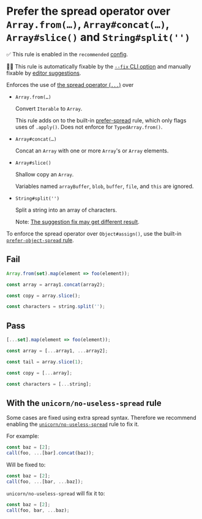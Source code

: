 # Prefer the spread operator over `Array.from(…)`, `Array#concat(…)`, `Array#slice()` and `String#split('')`

✅ This rule is enabled in the `recommended` [config](https://github.com/sindresorhus/eslint-plugin-unicorn#preset-configs).

🔧💡 This rule is automatically fixable by the [`--fix` CLI option](https://eslint.org/docs/latest/user-guide/command-line-interface#--fix) and manually fixable by [editor suggestions](https://eslint.org/docs/developer-guide/working-with-rules#providing-suggestions).

<!-- end auto-generated rule header -->
<!-- Do not manually modify this header. Run: `npm run fix:eslint-docs` -->

Enforces the use of [the spread operator (`...`)](https://developer.mozilla.org/en-US/docs/Web/JavaScript/Reference/Operators/Spread_syntax) over

- `Array.from(…)`

	Convert `Iterable` to `Array`.

	This rule adds on to the built-in [prefer-spread](https://eslint.org/docs/rules/prefer-spread) rule, which only flags uses of `.apply()`. Does not enforce for `TypedArray.from()`.

- `Array#concat(…)`

	Concat an `Array` with one or more `Array`'s or `Array` elements.

- `Array#slice()`

	Shallow copy an `Array`.

	Variables named `arrayBuffer`, `blob`, `buffer`, `file`, and `this` are ignored.

- `String#split('')`

	Split a string into an array of characters.

	Note: [The suggestion fix may get different result](https://stackoverflow.com/questions/4547609/how-to-get-character-array-from-a-string/34717402#34717402).

To enforce the spread operator over `Object#assign()`, use the built-in [`prefer-object-spread` rule](https://eslint.org/docs/rules/prefer-object-spread).

## Fail

```js
Array.from(set).map(element => foo(element));
```

```js
const array = array1.concat(array2);
```

```js
const copy = array.slice();
```

```js
const characters = string.split('');
```

## Pass

```js
[...set].map(element => foo(element));
```

```js
const array = [...array1, ...array2];
```

```js
const tail = array.slice(1);
```

```js
const copy = [...array];
```

```js
const characters = [...string];
```

## With the `unicorn/no-useless-spread` rule

Some cases are fixed using extra spread syntax. Therefore we recommend enabling the [`unicorn/no-useless-spread`](./no-useless-spread.md) rule to fix it.

For example:

```js
const baz = [2];
call(foo, ...[bar].concat(baz));
```

Will be fixed to:

```js
const baz = [2];
call(foo, ...[bar, ...baz]);
```

`unicorn/no-useless-spread` will fix it to:

```js
const baz = [2];
call(foo, bar, ...baz);
```
